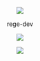 <p align="center">  
<img src="https://media.discordapp.net/attachments/813341662545313832/813343404507267092/pokemon_pixel.gif">
</p>
<p align="center">
    rege-dev
<p align="center">  
<img src="https://komarev.com/ghpvc/?username=rege-dev&color=grey">
</p>
    <p align="center">
  <img src="https://discord.c99.nl/widget/theme-4/949882835580383282.png"/>
</p>
